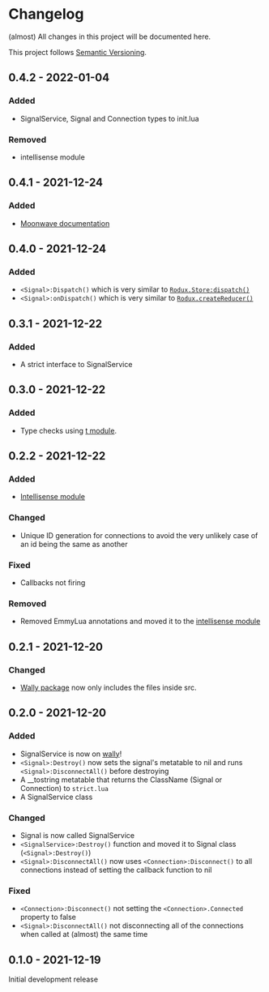 # Changelog

(almost) All changes in this project will be documented here.

This project follows [Semantic Versioning](https://semver.org/spec/v2.0.0.html).

## 0.4.2 - 2022-01-04

### Added

- SignalService, Signal and Connection types to init.lua

### Removed

- intellisense module

## 0.4.1 - 2021-12-24

### Added

- [Moonwave documentation](https://zxibs.github.io/SignalService/)

## 0.4.0 - 2021-12-24

### Added

- `<Signal>:Dispatch()` which is very similar to [`Rodux.Store:dispatch()`](https://roblox.github.io/rodux/api-reference/#storedispatch)
- `<Signal>:onDispatch()` which is very similar to [`Rodux.createReducer()`](https://roblox.github.io/rodux/api-reference/#roduxcreatereducer)

## 0.3.1 - 2021-12-22

### Added

- A strict interface to SignalService

## 0.3.0 - 2021-12-22

### Added

- Type checks using [t module](https://github.com/osyrisrblx/t).

## 0.2.2 - 2021-12-22

### Added

- [Intellisense module](https://github.com/zxibs/SignalService/blob/main/src/intellisense.lua)

### Changed

- Unique ID generation for connections to avoid the very unlikely case of an id being the same as another

### Fixed

- Callbacks not firing

### Removed

- Removed EmmyLua annotations and moved it to the [intellisense module](https://github.com/zxibs/SignalService/blob/main/src/intellisense.lua)

## 0.2.1 - 2021-12-20

### Changed

- [Wally package](https://wally.run/package/zxibs/signalservice) now only includes the files inside src.

## 0.2.0 - 2021-12-20

### Added

- SignalService is now on [wally](https://wally.run/package/zxibs/signalservice)!
- `<Signal>:Destroy()` now sets the signal's metatable to nil and runs `<Signal>:DisconnectAll()` before destroying
- A __tostring metatable that returns the ClassName (Signal or Connection) to `strict.lua`
- A SignalService class

### Changed

- Signal is now called SignalService
- `<SignalService>:Destroy()` function and moved it to Signal class (`<Signal>:Destroy()`)
- `<Signal>:DisconnectAll()` now uses `<Connection>:Disconnect()` to all connections instead of setting the callback function to nil

### Fixed

- `<Connection>:Disconnect()` not setting the `<Connection>.Connected` property to false
- `<Signal>:DisconnectAll()` not disconnecting all of the connections when called at (almost) the same time

## 0.1.0 - 2021-12-19

Initial development release
